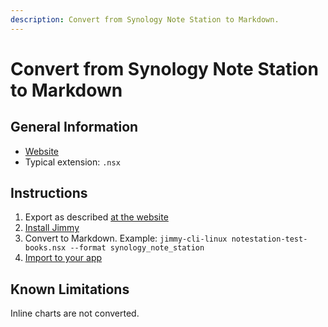 ```yaml
---
description: Convert from Synology Note Station to Markdown.
---
```


# Convert from Synology Note Station to Markdown

## General Information

- [Website](https://www.synology.com/en-global/dsm/feature/note_station)
- Typical extension: `.nsx`

## Instructions

1. Export as described [at the website](https://kb.synology.com/en-global/DSM/help/NoteStation/note_station_managing_notes?version=7#t7)
2. [Install Jimmy](../index.md#installation)
3. Convert to Markdown. Example: `jimmy-cli-linux notestation-test-books.nsx --format synology_note_station`
4. [Import to your app](../import_instructions.md)

## Known Limitations

Inline charts are not converted.
